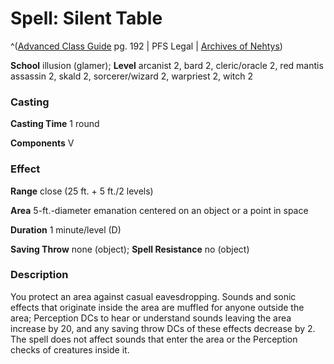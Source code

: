 # Spell: Silent Table

^([Advanced Class Guide][ss-silent-table] pg. 192 | PFS Legal | [Archives of Nehtys][sn-silent-table])

**School** illusion (glamer); **Level** arcanist 2, bard 2, cleric/oracle 2, red mantis assassin 2, skald 2, sorcerer/wizard 2, warpriest 2, witch 2

### Casting

**Casting Time** 1 round  

**Components** V

### Effect

**Range** close (25 ft. + 5 ft./2 levels)  

**Area** 5-ft.-diameter emanation centered on an object or a point in space  

**Duration** 1 minute/level (D)  

**Saving Throw** none (object); **Spell Resistance** no (object)

### Description

You protect an area against casual eavesdropping. Sounds and sonic effects that originate inside the area are muffled for anyone outside the area; Perception DCs to hear or understand sounds leaving the area increase by 20, and any saving throw DCs of these effects decrease by 2. The spell does not affect sounds that enter the area or the Perception checks of creatures inside it.

[ss-silent-table]: http://paizo.com/products/btpy978v
[sn-silent-table]: http://www.archivesofnethys.com/SpellDisplay.aspx?ItemName=Silent%20Table
